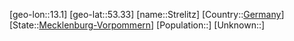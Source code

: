 ﻿---
location: [53.33,13.1]
type: City
tags:
- geo/City


SpocWebEntityId: 34618
isDeleted: false
confidential: public

---
[geo-lon::13.1]
[geo-lat::53.33]
[name::Strelitz]
[Country::[Germany](geo/Continent/Europe/Germany.md)]
[State::[Mecklenburg-Vorpommern](geo/Continent/Europe/Germany/Mecklenburg-Vorpommern.md)]
[Population::]
[Unknown::]

